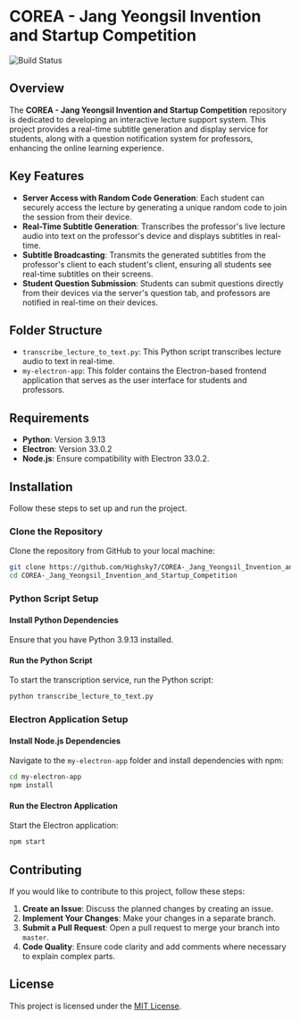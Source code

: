 # COREA - Jang Yeongsil Invention and Startup Competition

![Build Status](https://img.shields.io/github/actions/workflow/status/Highsky7/COREA-_Jang_Yeongsil_Invention_and_Startup_Competition/build)

## Overview
The **COREA - Jang Yeongsil Invention and Startup Competition** repository is dedicated to developing an interactive lecture support system. This project provides a real-time subtitle generation and display service for students, along with a question notification system for professors, enhancing the online learning experience.

## Key Features
- **Server Access with Random Code Generation**: Each student can securely access the lecture by generating a unique random code to join the session from their device.
- **Real-Time Subtitle Generation**: Transcribes the professor's live lecture audio into text on the professor's device and displays subtitles in real-time.
- **Subtitle Broadcasting**: Transmits the generated subtitles from the professor's client to each student's client, ensuring all students see real-time subtitles on their screens.
- **Student Question Submission**: Students can submit questions directly from their devices via the server's question tab, and professors are notified in real-time on their devices.

## Folder Structure

- `transcribe_lecture_to_text.py`: This Python script transcribes lecture audio to text in real-time.
- `my-electron-app`: This folder contains the Electron-based frontend application that serves as the user interface for students and professors.

## Requirements

- **Python**: Version 3.9.13
- **Electron**: Version 33.0.2
- **Node.js**: Ensure compatibility with Electron 33.0.2.

## Installation

Follow these steps to set up and run the project.

### Clone the Repository
Clone the repository from GitHub to your local machine:

```bash
git clone https://github.com/Highsky7/COREA-_Jang_Yeongsil_Invention_and_Startup_Competition.git
cd COREA-_Jang_Yeongsil_Invention_and_Startup_Competition
```

### Python Script Setup

#### Install Python Dependencies
Ensure that you have Python 3.9.13 installed.

#### Run the Python Script
To start the transcription service, run the Python script:

```bash
python transcribe_lecture_to_text.py
```

### Electron Application Setup

#### Install Node.js Dependencies
Navigate to the `my-electron-app` folder and install dependencies with npm:

```bash
cd my-electron-app
npm install
```

#### Run the Electron Application
Start the Electron application:

```bash
npm start
```

## Contributing

If you would like to contribute to this project, follow these steps:

1. **Create an Issue**: Discuss the planned changes by creating an issue.
2. **Implement Your Changes**: Make your changes in a separate branch.
3. **Submit a Pull Request**: Open a pull request to merge your branch into `master`.
4. **Code Quality**: Ensure code clarity and add comments where necessary to explain complex parts.

## License

This project is licensed under the [MIT License](LICENSE).
